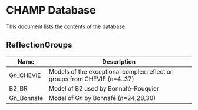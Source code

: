 # CHAMP Database

This document lists the contents of the database.

## ReflectionGroups

| Name        | Description                                                  |
| ----------- | ------------------------------------------------------------ |
| G*n*_CHEVIE | Models of the exceptional complex reflection groups from CHEVIE (*n*=4..37) |
| B2_BR       | Model of B2 used by Bonnafé–Rouquier                         |
| Gn_Bonnafe  | Model of G*n* by Bonnafé (*n*=24,28,30)                      |


